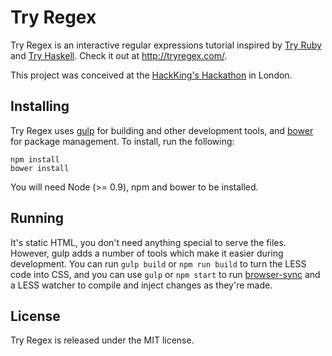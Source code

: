 # Try Regex

Try Regex is an interactive regular expressions tutorial inspired by [Try Ruby](http://tryruby.org/) and [Try Haskell](http://tryhaskell.org/). Check it out at <http://tryregex.com/>.

This project was conceived at the [HackKing's Hackathon](http://www.hackkings.org/) in London.

## Installing

Try Regex uses [gulp](http://gulpjs.com/) for building and other development tools, and [bower](http://bower.io/) for package management. To install, run the following:

```
npm install
bower install
```

You will need Node (>= 0.9), npm and bower to be installed.

## Running

It's static HTML, you don't need anything special to serve the files. However, gulp adds a number of tools which make it easier during development. You can run `gulp build` or `npm run build` to turn the LESS code into CSS, and you can use `gulp` or `npm start` to run [browser-sync](http://browsersync.io/) and a LESS watcher to compile and inject changes as they're made.


## License

Try Regex is released under the MIT license.
